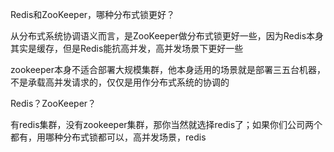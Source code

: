 
Redis和ZooKeeper，哪种分布式锁更好？

从分布式系统协调语义而言，是ZooKeeper做分布式锁更好一些，因为Redis本身其实是缓存，但是Redis能抗高并发，高并发场景下更好一些

zookeeper本身不适合部署大规模集群，他本身适用的场景就是部署三五台机器，不是承载高并发请求的，仅仅是用作分布式系统的协调的


Redis？ZooKeeper？

有redis集群，没有zookeeper集群，那你当然就选择redis了；如果你们公司两个都有，用哪种分布式锁都可以，高并发场景，redis
